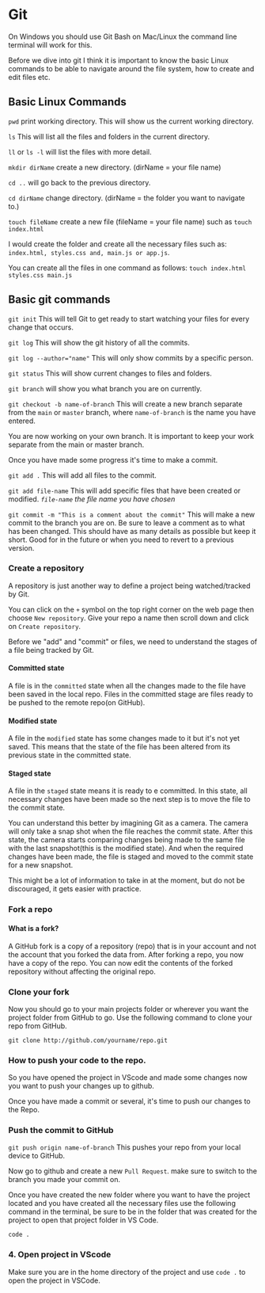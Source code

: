 # Git
On Windows you should use Git Bash on Mac/Linux the command line terminal will work for this.

Before we dive into git I think it is important to know the basic Linux commands to be able to navigate around the file system, how to create and edit files etc.

## Basic Linux Commands

`pwd` print working directory. This will show us the current working directory.

`ls` This will list all the files and folders in the current directory.
 
 `ll` or `ls -l` will list the files with more detail.
 
`mkdir dirName` create a new directory. (dirName = your file name)

`cd ..` will go back to the previous directory.

`cd dirName` change directory. (dirName = the folder you want to navigate to.)

`touch fileName` create a new file (fileName = your file name)
such as `touch index.html`

I would create the folder and create all the necessary files such as: `index.html, styles.css and, main.js or app.js`. 

You can create all the files in one command as follows:
`touch index.html styles.css main.js`

## Basic git commands

`git init` This will tell Git to get ready to start watching your files for every change that occurs.

`git log` This will show the git history of all the commits.

`git log --author="name"` This will only show commits by a specific person.

`git status`  This will show current changes to files and folders.

`git branch` will show you what branch you are on currently.

`git checkout -b name-of-branch` This will create a new branch separate from the `main` or `master` branch, where `name-of-branch` is the name you have entered.

You are now working on your own branch. It is important to keep your work separate from the main or master branch.

Once you have made some progress it's time to make a commit.

`git add .`  This will add all files to the commit.

`git add file-name` This will add specific files that have been created or modified. *`file-name` the file name you have chosen*

`git commit -m "This is a comment about the commit"` 
This will make a new commit to the branch you are on. Be sure to leave a comment as to what has been changed. This should have as many details as possible but keep it short. Good for in the future or when you need to revert to a previous version.


### Create a repository

 A repository is just another way to define a project being watched/tracked by Git.
 
You can click on the `+` symbol on the top right corner on the web page then choose `New repository`. Give your repo a name then scroll down and click on `Create repository`.
 
Before we "add" and "commit" or files, we need to understand the stages of a file being tracked by Git.

#### Committed state
A file is in the `committed` state when all the changes made to the file have been saved in the local repo. Files in the committed stage are files ready to be pushed to the remote repo(on GitHub).

#### Modified state
A file in the `modified` state has some changes made to it but it's not yet saved.
This means that the state of the file has been altered from its previous state in the committed state.

#### Staged state
A file in the `staged` state means it is ready to e committed. In this state, all necessary changes have been made so the next step is to move the file to the commit state.

You can understand this better by imagining Git as a camera. The camera will only take a snap shot when the file reaches the commit state. After this state, the camera starts comparing changes being made to the same file with the last snapshot(this is the modified state). And when the required changes have been made, the file is staged and moved to the commit state for a new snapshot.

This might be a lot of information to take in at the moment, but do not be discouraged, it gets easier with practice.

### Fork a repo 

#### What is a fork?
A GitHub fork is a copy of a repository (repo) that is in your account and not the account that you forked the data from. After forking a repo, you now have a copy of the repo. You can now edit the contents of the forked repository without affecting the original repo.

### Clone your fork

Now you should go to your main projects folder or wherever you want the project folder from GitHub to go. Use the following command to clone your repo from GitHub.

`git clone http://github.com/yourname/repo.git `

### How to push your code to the repo.
So you have opened the project in VScode and made some changes now you want to push your changes up to github.

Once you have made a commit or several, it's time to push our changes to the Repo.

### Push the commit to GitHub

`git push origin name-of-branch`
This pushes your repo from your local device to GitHub.

Now go to github and create a new `Pull Request`. make sure to switch to the branch you made your commit on.

Once you have created the new folder where you want to have the project located and you have created all the necessary files use the following command in the terminal, be sure to be in the folder that was created for the project to  open that project folder in VS Code. 

`code .`

### 4. Open project in VScode
Make sure you are in the home directory of the project and use `code .` to open the project in VSCode.

